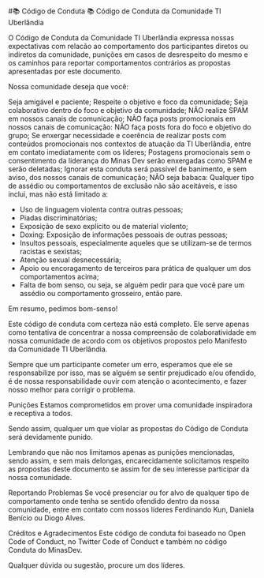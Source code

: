 #📚 Código de Conduta 📚
Código de Conduta da Comunidade TI Uberlândia

O Código de Conduta da Comunidade TI Uberlândia expressa nossas expectativas com relacão ao comportamento dos participantes diretos ou indiretos da comunidade, punições em casos de desrespeito do mesmo e os caminhos para reportar comportamentos contrários as propostas apresentadas por este documento.

Nossa comunidade deseja que você:

Seja amigável e paciente;
Respeite o objetivo e foco da comunidade;
Seja colaborativo dentro do foco e objetivo da comunidade;
NÃO realize SPAM em nossos canais de comunicação;
NÃO faça posts promocionais em nossos canais de comunicação:
NÃO faça posts fora do foco e objetivo do grupo;
Se enxergar necessidade e coerência de realizar posts com conteúdos promocionais nos contextos de atuação da TI Uberlândia, entre em contato imediatamente com os líderes;
Postagens promocionais sem o consentimento da liderança do Minas Dev serão enxergadas como SPAM e serão deletadas;
Ignorar esta conduta será passível de banimento, e sem aviso, dos nossos canais de comunicação;
NÃO seja babaca: Qualquer tipo de assédio ou comportamentos de exclusão não são aceitáveis, e isso inclui, mas não está limitado a:
- Uso de linguagem violenta contra outras pessoas;
- Piadas discriminatórias;
- Exposição de sexo explícito ou de material violento;
- Doxing: Exposição de informações pessoais de outras pessoas;
- Insultos pessoais, especialmente aqueles que se utilizam-se de termos racistas e sexistas;
- Atenção sexual desnecessária;
- Apoio ou encoragamento de terceiros para prática de qualquer um dos comportamentos acima;
- Falta de bom senso, ou seja, se alguém pedir para que você pare um assédio ou comportamento grosseiro, então pare.

Em resumo, pedimos bom-senso!

Este código de conduta com certeza não está completo. Ele serve apenas como tentativa de concentrar a nossa compreensão de colaboratividade em nossa comunidade de acordo com os objetivos propostos pelo Manifesto da Comunidade TI Uberlândia.

Sempre que um participante cometer um erro, esperamos que ele se responsabilize por isso, mas se alguém se sentir prejudicado e/ou ofendido, é de nossa responsabilidade ouvir com atenção o acontecimento, e fazer nosso melhor para corrigir o problema.

Punições
Estamos comprometidos em prover uma comunidade inspiradora e receptiva a todos.

Sendo assim, qualquer um que violar as propostas do Código de Conduta será devidamente punido.

Lembrando que não nos limitamos apenas as punições mencionadas, sendo assim, e sem mais delongas, encarecidamente solicitamos respeito as propostas deste documento se assim for de seu interesse participar da nossa comunidade.

Reportando Problemas
Se você presenciar ou for alvo de qualquer tipo de comportamento onde tenha se sentido ofendido dentro da nossa comunidade, entre em contato com nossos líderes Ferdinando Kun, Daniela Benício ou Diogo Alves.

Créditos e Agradecimentos
Este código de conduta foi baseado no Open Code of Conduct, no Twitter Code of Conduct e também no código Conduta do MinasDev.

Qualquer dúvida ou sugestão, procure um dos líderes.
